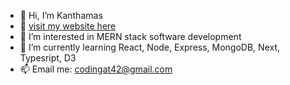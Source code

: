- 👋 Hi, I’m Kanthamas 
- 🧭 [visit my website here](https://portfolio-psi-orcin-50.vercel.app/)
- 👀 I’m interested in MERN stack software development
- 🌱 I’m currently learning React,  Node, Express, MongoDB, Next, Typesript, D3
- 📫 Email me: codingat42@gmail.com

<!---
Kanthamas/Kanthamas is a ✨ special ✨ repository because its `README.md` (this file) appears on your GitHub profile.
You can click the Preview link to take a look at your changes.
--->
